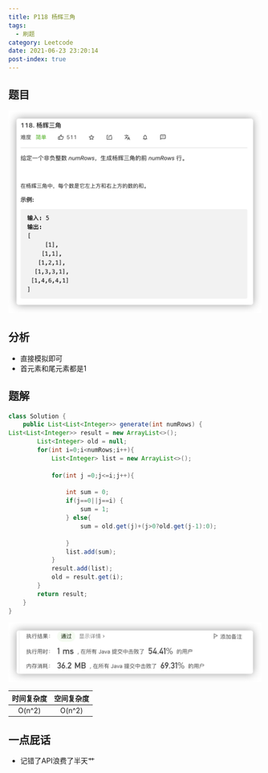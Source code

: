 ```yaml
---
title: P118 杨辉三角
tags:
  - 刷题
category: Leetcode
date: 2021-06-23 23:20:14
post-index: true
---
```


<!-- more -->

## 题目

![image-20210623232046015](https://raw.githubusercontent.com/C1EYE/figureBed/main/img/20210623232046.png)

## 分析

- 直接模拟即可
- 首元素和尾元素都是1

## 题解

```java
class Solution {
    public List<List<Integer>> generate(int numRows) {
List<List<Integer>> result = new ArrayList<>();
		List<Integer> old = null;
		for(int i=0;i<numRows;i++){
			List<Integer> list = new ArrayList<>();

			for(int j =0;j<=i;j++){

				int sum = 0;
				if(j==0||j==i) {
					sum = 1;
				} else{
					sum = old.get(j)+(j>0?old.get(j-1):0);

				}
				list.add(sum);
			}
			result.add(list);
			old = result.get(i);
		}
		return result;
    }
}
```

![image-20210623232311855](https://raw.githubusercontent.com/C1EYE/figureBed/main/img/20210623232311.png)

| 时间复杂度 | 空间复杂度 |
| :--------: | :--------: |
|    O(n^2)    |    O(n^2)    |



## 一点屁话

- 记错了API浪费了半天艹
